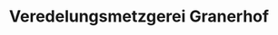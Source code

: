 ---
title: "Veredelungsmetzgerei Granerhof"
url: /boebing/veredelungsmetzgerei-granerhof/
shop: Metzgerei
---